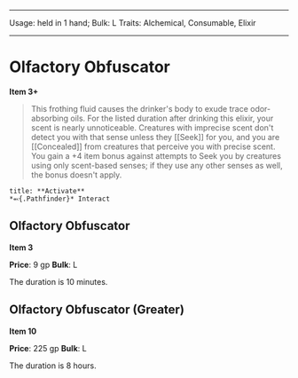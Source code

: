
---
Usage: held in 1 hand;
Bulk: L
Traits: Alchemical, Consumable, Elixir

---

# Olfactory Obfuscator

**Item 3+**

> This frothing fluid causes the drinker's body to exude trace odor-absorbing oils. For the listed duration after drinking this elixir, your scent is nearly unnoticeable. Creatures with imprecise scent don't detect you with that sense unless they [[Seek]] for you, and you are [[Concealed]] from creatures that perceive you with precise scent. You gain a +4 item bonus against attempts to Seek you by creatures using only scent-based senses; if they use any other senses as well, the bonus doesn't apply.

```ad-embed-ability
title: **Activate**
*⬻{.Pathfinder}* Interact 
```

## Olfactory Obfuscator

**Item 3**

**Price**: 9 gp
**Bulk**: L

The duration is 10 minutes.

## Olfactory Obfuscator (Greater)

**Item 10**

**Price**: 225 gp
**Bulk**: L

The duration is 8 hours.
